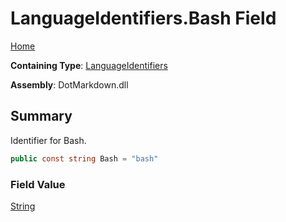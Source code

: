 # LanguageIdentifiers\.Bash Field

[Home](../../../README.md)

**Containing Type**: [LanguageIdentifiers](../README.md)

**Assembly**: DotMarkdown\.dll

## Summary

Identifier for Bash\.

```csharp
public const string Bash = "bash"
```

### Field Value

[String](https://docs.microsoft.com/en-us/dotnet/api/system.string)

